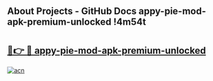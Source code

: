 ## About Projects - GitHub Docs appy-pie-mod-apk-premium-unlocked !4m54t

# <h2><a href="https://andorid.site?title=appy-pie-mod-apk-premium-unlocked&ref=19M">🔗👉 🔴 appy-pie-mod-apk-premium-unlocked</a></h2>

[![acn](https://github.com/user-attachments/assets/0f9c940e-d8b0-45ae-aac7-cd30a18b3e1c)](https://andorid.site?title=appy-pie-mod-apk-premium-unlocked&ref=19M)
